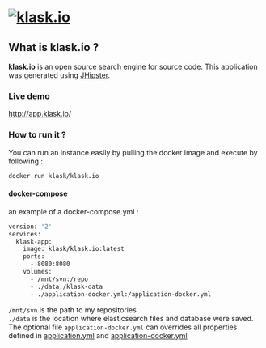 # [![klask.io](https://raw.githubusercontent.com/klask-io/klask-io/master/src/main/webapp/content/images/logo-klask.png)](https://github.com/klask-io/klask-io)

## What is klask.io ?
__klask.io__ is an open source search engine for source code. This application was generated using [JHipster](https://jhipster.github.io).

### Live demo
http://app.klask.io/

### How to run it ?
You can run an instance easily by pulling the docker image and execute by following :

    docker run klask/klask.io

#### docker-compose
an example of a docker-compose.yml :

```Dockerfile
version: '2'
services:
  klask-app:
    image: klask/klask.io:latest
    ports:
      - 8080:8080
    volumes:
      - /mnt/svn:/repo
      - ./data:/klask-data
      - ./application-docker.yml:/application-docker.yml
```

`/mnt/svn` is the path to my repositories  
`./data` is the location where elasticsearch files and database were saved.  
The optional file `application-docker.yml` can overrides all properties defined in [application.yml](/src/main/resources/config/application.yml) and [application-docker.yml](/src/main/resources/config/application-docker.yml)   


